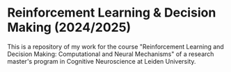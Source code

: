 # Reinforcement Learning & Decision Making (2024/2025)
This is a repository of my work for the course "Reinforcement Learning and Decision Making: Computational and Neural Mechanisms" of a research master's program in Cognitive Neuroscience at Leiden University.
